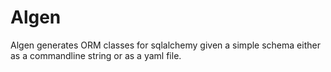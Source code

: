 # Algen 

Algen generates ORM classes for sqlalchemy given a simple schema either as a commandline string or as a yaml file.     


